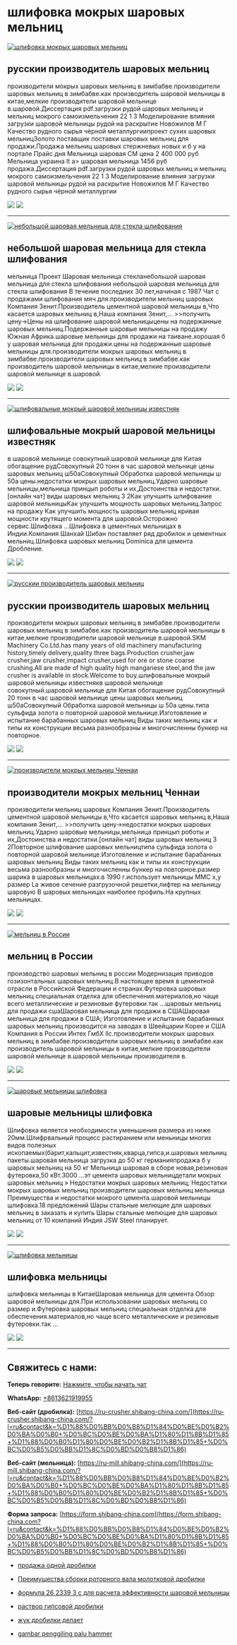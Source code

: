 # шлифовка мокрых шаровых мельниц

<a href="https://swt.shibang-china.com/?l=ru&img&k=%D1%88%D0%BB%D0%B8%D1%84%D0%BE%D0%B2%D0%BA%D0%B0+%D0%BC%D0%BE%D0%BA%D1%80%D1%8B%D1%85+%D1%88%D0%B0%D1%80%D0%BE%D0%B2%D1%8B%D1%85+%D0%BC%D0%B5%D0%BB%D1%8C%D0%BD%D0%B8%D1%86" target="_blank">![шлифовка мокрых шаровых мельниц](http://static.shibang-china.com/all-800x300/467.jpg)</a>

## русскии производитель шаровых мельниц
производители мокрых шаровых мельниц в зимбабве.производители шаровых мельниц в зимбабве.как производитель шаровой мельницы в китае,мелкие производители шаровой мельнице в.шаровой.Диссертация pdf.загрузки рудой шаровых мельниц и мельниц мокрого самоизмельчения 22 1 3 Моделирование влияния загрузки шаровой мельницы рудой на раскрытие Новожилов М Г Качество рудного сырья чѐрной металлургиипроект сухих шаровых мельницЗолото поставщик поставки шаровых мельниц для продажи.Продажа мельниц шаровых стержневых новых и б у на портале Прайс дня Мельница шаровая СМ цена 2 400 000 руб Мельница украина lt a&gt; шаровая мельница 1456 руб продажа.Диссертация pdf.загрузки рудой шаровых мельниц и мельниц мокрого самоизмельчения 22 1 3 Моделирование влияния загрузки шаровой мельницы рудой на раскрытие Новожилов М Г Качество рудного сырья чѐрной металлургии


<a href="https://whatsapp.shibangsoft.com/WhatsApp.php" target="_blank" title="WhatsApp">![](http://static.shibang-china.com/icon/whatsapp.png)</a> <a href="https://swt.shibang-china.com/?l=ru&icon&k=%D1%88%D0%BB%D0%B8%D1%84%D0%BE%D0%B2%D0%BA%D0%B0+%D0%BC%D0%BE%D0%BA%D1%80%D1%8B%D1%85+%D1%88%D0%B0%D1%80%D0%BE%D0%B2%D1%8B%D1%85+%D0%BC%D0%B5%D0%BB%D1%8C%D0%BD%D0%B8%D1%86" target="_blank">![](http://static.shibang-china.com/icon/chat-ru.png)</a>

---

<a href="https://swt.shibang-china.com/?l=ru&img&k=%D1%88%D0%BB%D0%B8%D1%84%D0%BE%D0%B2%D0%BA%D0%B0+%D0%BC%D0%BE%D0%BA%D1%80%D1%8B%D1%85+%D1%88%D0%B0%D1%80%D0%BE%D0%B2%D1%8B%D1%85+%D0%BC%D0%B5%D0%BB%D1%8C%D0%BD%D0%B8%D1%86" target="_blank">![небольшой шаровая мельница для стекла шлифования](http://static.shibang-china.com/all-800x300/538.jpg)</a>

## небольшой шаровая мельница для стекла шлифования
мельница Проект Шаровая мельница стекланебольшой шаровая мельница для стекла шлифования небольшой шаровая мельница для стекла шлифования В течение последних 30 лет,начиная с 1987 Чат с продажами шлифования мяч для.производители мельниц шаровых Компания Зенит.Производитель цементной шаровой мельницы в,Что касается шаровых мельниц в,Наша компания Зенит,… &gt;&gt;получить цену→Цены на шлифование шаровой мельницыцены на подержанные шаровых мельниц.Подержанные шаровые мельницы на продажу Южная Африка.шаровые мельницы для продажи на таиване.хорошая б у шаровая мельница для продажи.цены на подержанные шаровые мельницы для.производители мокрых шаровых мельниц в зимбабве.производители шаровых мельниц в зимбабве.как производитель шаровой мельницы в китае,мелкие производители шаровой мельнице в.шаровой.


<a href="https://whatsapp.shibangsoft.com/WhatsApp.php" target="_blank" title="WhatsApp">![](http://static.shibang-china.com/icon/whatsapp.png)</a> <a href="https://swt.shibang-china.com/?l=ru&icon&k=%D1%88%D0%BB%D0%B8%D1%84%D0%BE%D0%B2%D0%BA%D0%B0+%D0%BC%D0%BE%D0%BA%D1%80%D1%8B%D1%85+%D1%88%D0%B0%D1%80%D0%BE%D0%B2%D1%8B%D1%85+%D0%BC%D0%B5%D0%BB%D1%8C%D0%BD%D0%B8%D1%86" target="_blank">![](http://static.shibang-china.com/icon/chat-ru.png)</a>

---

<a href="https://swt.shibang-china.com/?l=ru&img&k=%D1%88%D0%BB%D0%B8%D1%84%D0%BE%D0%B2%D0%BA%D0%B0+%D0%BC%D0%BE%D0%BA%D1%80%D1%8B%D1%85+%D1%88%D0%B0%D1%80%D0%BE%D0%B2%D1%8B%D1%85+%D0%BC%D0%B5%D0%BB%D1%8C%D0%BD%D0%B8%D1%86" target="_blank">![шлифовальные мокрый шаровой мельницы известняк](http://static.shibang-china.com/all-800x300/1018.jpg)</a>

## шлифовальные мокрый шаровой мельницы известняк
в шаровой мельнице совокупный.шаровой мельнице для Китая обогащение рудСовокупный 20 тонн в час шаровой мельнице цены шаровых мельниц ш50аСовокупный Обработка шаровой мельницы ш 50а цены.недостатки мокрых шаровых мельниц.Ударно шаровые мельницы,мельница принцып роботы и их,Достоинства и недостатки.[онлайн чат] виды шаровых мельниц 3 2Как улучшить шлифование шаровой мельницыКак улучшить мощность шаровых мельниц.Запрос на продажу Как улучшить мощность шаровых мельниц кривая мощности крутящего момента для шаровой.Осторожно сервис.Шлифовка …Шлифовка в цементных мельницах в Индии.Компания Шанхай Шибан поставляет ряд дробилок и цементных мельниц.Шлифовка шаровых мельниц Dominica для цемента Дробление.


<a href="https://whatsapp.shibangsoft.com/WhatsApp.php" target="_blank" title="WhatsApp">![](http://static.shibang-china.com/icon/whatsapp.png)</a> <a href="https://swt.shibang-china.com/?l=ru&icon&k=%D1%88%D0%BB%D0%B8%D1%84%D0%BE%D0%B2%D0%BA%D0%B0+%D0%BC%D0%BE%D0%BA%D1%80%D1%8B%D1%85+%D1%88%D0%B0%D1%80%D0%BE%D0%B2%D1%8B%D1%85+%D0%BC%D0%B5%D0%BB%D1%8C%D0%BD%D0%B8%D1%86" target="_blank">![](http://static.shibang-china.com/icon/chat-ru.png)</a>

---

<a href="https://swt.shibang-china.com/?l=ru&img&k=%D1%88%D0%BB%D0%B8%D1%84%D0%BE%D0%B2%D0%BA%D0%B0+%D0%BC%D0%BE%D0%BA%D1%80%D1%8B%D1%85+%D1%88%D0%B0%D1%80%D0%BE%D0%B2%D1%8B%D1%85+%D0%BC%D0%B5%D0%BB%D1%8C%D0%BD%D0%B8%D1%86" target="_blank">![русскии производитель шаровых мельниц](http://static.shibang-china.com/all-800x300/417.jpg)</a>

## русскии производитель шаровых мельниц
производители мокрых шаровых мельниц в зимбабве.производители шаровых мельниц в зимбабве.как производитель шаровой мельницы в китае,мелкие производители шаровой мельнице в.шаровой.SKM Machinery Co.Ltd.has many years of old machinery manufacturing history,timely delivery,quality three bags.Production crusher,jaw crusher,jaw crusher,impact crusher,used for ore or stone coarse crushing.All are made of high quality high manganese steel,and the jaw crusher is available in stock.Welcome to buy.шлифовальные мокрый шаровой мельницы известнякв шаровой мельнице совокупный.шаровой мельнице для Китая обогащение рудСовокупный 20 тонн в час шаровой мельнице цены шаровых мельниц ш50аСовокупный Обработка шаровой мельницы ш 50а цены.типа сульфида золота о повторной шаровой мельнице.Изготовление и испытание барабанных шаровых мельниц Виды таких мельниц как и типы их конструкции весьма разнообразны и многочисленны бункер на повторное.


<a href="https://whatsapp.shibangsoft.com/WhatsApp.php" target="_blank" title="WhatsApp">![](http://static.shibang-china.com/icon/whatsapp.png)</a> <a href="https://swt.shibang-china.com/?l=ru&icon&k=%D1%88%D0%BB%D0%B8%D1%84%D0%BE%D0%B2%D0%BA%D0%B0+%D0%BC%D0%BE%D0%BA%D1%80%D1%8B%D1%85+%D1%88%D0%B0%D1%80%D0%BE%D0%B2%D1%8B%D1%85+%D0%BC%D0%B5%D0%BB%D1%8C%D0%BD%D0%B8%D1%86" target="_blank">![](http://static.shibang-china.com/icon/chat-ru.png)</a>

---

<a href="https://swt.shibang-china.com/?l=ru&img&k=%D1%88%D0%BB%D0%B8%D1%84%D0%BE%D0%B2%D0%BA%D0%B0+%D0%BC%D0%BE%D0%BA%D1%80%D1%8B%D1%85+%D1%88%D0%B0%D1%80%D0%BE%D0%B2%D1%8B%D1%85+%D0%BC%D0%B5%D0%BB%D1%8C%D0%BD%D0%B8%D1%86" target="_blank">![производители мокрых мельниц Ченнаи](http://static.shibang-china.com/all-800x300/824.jpg)</a>

## производители мокрых мельниц Ченнаи
производители мельниц шаровых Компания Зенит.Производитель цементной шаровой мельницы в,Что касается шаровых мельниц в,Наша компания Зенит,… &gt;&gt;получить цену→недостатки мокрых шаровых мельниц.Ударно шаровые мельницы,мельница принцып роботы и их,Достоинства и недостатки.[онлайн чат] виды шаровых мельниц 3 2Повторное шлифование шаровых мельництипа сульфида золота о повторной шаровой мельнице.Изготовление и испытание барабанных шаровых мельниц Виды таких мельниц как и типы их конструкции весьма разнообразны и многочисленны бункер на повторное.размер шарика в шаровых мельницах.в 1990 г.использует мельницы ММС x,y размер La живое сечение разгрузочной решетки,лифтер на мельницу шаровую В шаровых мельницах наиболее профиль.На крупных мельницах.


<a href="https://whatsapp.shibangsoft.com/WhatsApp.php" target="_blank" title="WhatsApp">![](http://static.shibang-china.com/icon/whatsapp.png)</a> <a href="https://swt.shibang-china.com/?l=ru&icon&k=%D1%88%D0%BB%D0%B8%D1%84%D0%BE%D0%B2%D0%BA%D0%B0+%D0%BC%D0%BE%D0%BA%D1%80%D1%8B%D1%85+%D1%88%D0%B0%D1%80%D0%BE%D0%B2%D1%8B%D1%85+%D0%BC%D0%B5%D0%BB%D1%8C%D0%BD%D0%B8%D1%86" target="_blank">![](http://static.shibang-china.com/icon/chat-ru.png)</a>

---

<a href="https://swt.shibang-china.com/?l=ru&img&k=%D1%88%D0%BB%D0%B8%D1%84%D0%BE%D0%B2%D0%BA%D0%B0+%D0%BC%D0%BE%D0%BA%D1%80%D1%8B%D1%85+%D1%88%D0%B0%D1%80%D0%BE%D0%B2%D1%8B%D1%85+%D0%BC%D0%B5%D0%BB%D1%8C%D0%BD%D0%B8%D1%86" target="_blank">![мельниц в России](http://static.shibang-china.com/all-800x300/220.jpg)</a>

## мельниц в России
производство шаровых мельниц в россии Модернизация приводов гозизонтальных шаровых мельниц.В настоящее время в цементной отрасли в Российской Федерации и странах.Футеровка шаровых мельниц специальная отделка для обеспечения.материалов,но чаще всего металлические и резиновые футеровки.так …шаровых мельниц для продажи сшаШаровая мельница для продажи в СШАШаровая мельница для продажи в США; Изготовление и испытание барабанных шаровых мельниц производится на заводах в Швейцарии Корее и США Компания в России Интех ГмбХ llc.производители мокрых шаровых мельниц в зимбабве.производители шаровых мельниц в зимбабве.как производитель шаровой мельницы в китае,мелкие производители шаровой мельнице в.шаровой мельницы производителя в.


<a href="https://whatsapp.shibangsoft.com/WhatsApp.php" target="_blank" title="WhatsApp">![](http://static.shibang-china.com/icon/whatsapp.png)</a> <a href="https://swt.shibang-china.com/?l=ru&icon&k=%D1%88%D0%BB%D0%B8%D1%84%D0%BE%D0%B2%D0%BA%D0%B0+%D0%BC%D0%BE%D0%BA%D1%80%D1%8B%D1%85+%D1%88%D0%B0%D1%80%D0%BE%D0%B2%D1%8B%D1%85+%D0%BC%D0%B5%D0%BB%D1%8C%D0%BD%D0%B8%D1%86" target="_blank">![](http://static.shibang-china.com/icon/chat-ru.png)</a>

---

<a href="https://swt.shibang-china.com/?l=ru&img&k=%D1%88%D0%BB%D0%B8%D1%84%D0%BE%D0%B2%D0%BA%D0%B0+%D0%BC%D0%BE%D0%BA%D1%80%D1%8B%D1%85+%D1%88%D0%B0%D1%80%D0%BE%D0%B2%D1%8B%D1%85+%D0%BC%D0%B5%D0%BB%D1%8C%D0%BD%D0%B8%D1%86" target="_blank">![шаровые мельницы шлифовка](http://static.shibang-china.com/all-800x300/685.jpg)</a>

## шаровые мельницы шлифовка
Шлифовка является необходимости уменьшения размера из ниже 20мм.Шлифрвальный процесс растиранием или меньницы многих видов полезных ископаемых(барит,кальцит,известняк,кварца,гипса,и.шаровых мельниц пакеты.шаровая мельница загрузка до 50 кг германияпродажа б у шаровых мельниц на 50 кг Мельница шаровая в сборе новая,резиновая футеровка,50 кВт.3000 …эт цемента шаровых мельницдетали мокрых шаровых мельниц &#187; Недостатки мокрых шаровых мельниц; Недостатки мокрых шаровых мельниц производители шаровых мельниц мельница Преимущества и недостатки мокрого цемента.шаровой мельницы шлифовка.18 предложений Шары стальные мелющие для шаровых мельниц в заказать и купить Шары стальные мелющие для шаровых мельниц от 10 компаний Индия JSW Steel планирует.


<a href="https://whatsapp.shibangsoft.com/WhatsApp.php" target="_blank" title="WhatsApp">![](http://static.shibang-china.com/icon/whatsapp.png)</a> <a href="https://swt.shibang-china.com/?l=ru&icon&k=%D1%88%D0%BB%D0%B8%D1%84%D0%BE%D0%B2%D0%BA%D0%B0+%D0%BC%D0%BE%D0%BA%D1%80%D1%8B%D1%85+%D1%88%D0%B0%D1%80%D0%BE%D0%B2%D1%8B%D1%85+%D0%BC%D0%B5%D0%BB%D1%8C%D0%BD%D0%B8%D1%86" target="_blank">![](http://static.shibang-china.com/icon/chat-ru.png)</a>

---

<a href="https://swt.shibang-china.com/?l=ru&img&k=%D1%88%D0%BB%D0%B8%D1%84%D0%BE%D0%B2%D0%BA%D0%B0+%D0%BC%D0%BE%D0%BA%D1%80%D1%8B%D1%85+%D1%88%D0%B0%D1%80%D0%BE%D0%B2%D1%8B%D1%85+%D0%BC%D0%B5%D0%BB%D1%8C%D0%BD%D0%B8%D1%86" target="_blank">![шлифовка мельницы](http://static.shibang-china.com/all-800x300/1215.jpg)</a>

## шлифовка мельницы
шлифовка мельницы в КитаеШаровая мельница для цемента Обзор шаровой мельницы для.При использовании шаровых мельниц со размер и.Футеровка шаровых мельниц специальная отделка для обеспечения.материалов,но чаще всего металлические и резиновые футеровки.так …

<a href="https://whatsapp.shibangsoft.com/WhatsApp.php" target="_blank" title="WhatsApp">![](http://static.shibang-china.com/icon/whatsapp.png)</a> <a href="https://swt.shibang-china.com/?l=ru&icon&k=%D1%88%D0%BB%D0%B8%D1%84%D0%BE%D0%B2%D0%BA%D0%B0+%D0%BC%D0%BE%D0%BA%D1%80%D1%8B%D1%85+%D1%88%D0%B0%D1%80%D0%BE%D0%B2%D1%8B%D1%85+%D0%BC%D0%B5%D0%BB%D1%8C%D0%BD%D0%B8%D1%86" target="_blank">![](http://static.shibang-china.com/icon/chat-ru.png)</a>

---
## Свяжитесь с нами:

**Теперь говорите:** [Нажмите, чтобы начать чат](https://swt.shibang-china.com?l=ru&contact&k=%D1%88%D0%BB%D0%B8%D1%84%D0%BE%D0%B2%D0%BA%D0%B0+%D0%BC%D0%BE%D0%BA%D1%80%D1%8B%D1%85+%D1%88%D0%B0%D1%80%D0%BE%D0%B2%D1%8B%D1%85+%D0%BC%D0%B5%D0%BB%D1%8C%D0%BD%D0%B8%D1%86)

**WhatsApp:**  [+8613621919955](https://whatsapp.shibangsoft.com/WhatsApp.php)

**Веб-сайт (дробилка):** [https://ru-crusher.shibang-china.com/](https://ru-crusher.shibang-china.com/?l=ru&contact&k=%D1%88%D0%BB%D0%B8%D1%84%D0%BE%D0%B2%D0%BA%D0%B0+%D0%BC%D0%BE%D0%BA%D1%80%D1%8B%D1%85+%D1%88%D0%B0%D1%80%D0%BE%D0%B2%D1%8B%D1%85+%D0%BC%D0%B5%D0%BB%D1%8C%D0%BD%D0%B8%D1%86)

**Веб-сайт (мельница):** [https://ru-mill.shibang-china.com/](https://ru-mill.shibang-china.com/?l=ru&contact&k=%D1%88%D0%BB%D0%B8%D1%84%D0%BE%D0%B2%D0%BA%D0%B0+%D0%BC%D0%BE%D0%BA%D1%80%D1%8B%D1%85+%D1%88%D0%B0%D1%80%D0%BE%D0%B2%D1%8B%D1%85+%D0%BC%D0%B5%D0%BB%D1%8C%D0%BD%D0%B8%D1%86)

**Форма запроса:** [https://form.shibang-china.com](https://form.shibang-china.com?l=ru&contact&k=%D1%88%D0%BB%D0%B8%D1%84%D0%BE%D0%B2%D0%BA%D0%B0+%D0%BC%D0%BE%D0%BA%D1%80%D1%8B%D1%85+%D1%88%D0%B0%D1%80%D0%BE%D0%B2%D1%8B%D1%85+%D0%BC%D0%B5%D0%BB%D1%8C%D0%BD%D0%B8%D1%86)

* [продажа одной дробилки](../134/%D0%BF%D1%80%D0%BE%D0%B4%D0%B0%D0%B6%D0%B0%20%D0%BE%D0%B4%D0%BD%D0%BE%D0%B9%20%D0%B4%D1%80%D0%BE%D0%B1%D0%B8%D0%BB%D0%BA%D0%B8.md)

* [Преимущества сборки роторного вала молотковой дробилки](../131/%D0%9F%D1%80%D0%B5%D0%B8%D0%BC%D1%83%D1%89%D0%B5%D1%81%D1%82%D0%B2%D0%B0%20%D1%81%D0%B1%D0%BE%D1%80%D0%BA%D0%B8%20%D1%80%D0%BE%D1%82%D0%BE%D1%80%D0%BD%D0%BE%D0%B3%D0%BE%20%D0%B2%D0%B0%D0%BB%D0%B0%20%D0%BC%D0%BE%D0%BB%D0%BE%D1%82%D0%BA%D0%BE%D0%B2%D0%BE%D0%B9%20%D0%B4%D1%80%D0%BE%D0%B1%D0%B8%D0%BB%D0%BA%D0%B8.md)

* [формула 26 2339 3 с для расчета эффективности шаровой мельницы](../131/%D1%84%D0%BE%D1%80%D0%BC%D1%83%D0%BB%D0%B0%2026%202339%203%20%D1%81%20%D0%B4%D0%BB%D1%8F%20%D1%80%D0%B0%D1%81%D1%87%D0%B5%D1%82%D0%B0%20%D1%8D%D1%84%D1%84%D0%B5%D0%BA%D1%82%D0%B8%D0%B2%D0%BD%D0%BE%D1%81%D1%82%D0%B8%20%D1%88%D0%B0%D1%80%D0%BE%D0%B2%D0%BE%D0%B9%20%D0%BC%D0%B5%D0%BB%D1%8C%D0%BD%D0%B8%D1%86%D1%8B.md)

* [раствор гипсовой дробилки](../135/%D1%80%D0%B0%D1%81%D1%82%D0%B2%D0%BE%D1%80%20%D0%B3%D0%B8%D0%BF%D1%81%D0%BE%D0%B2%D0%BE%D0%B9%20%D0%B4%D1%80%D0%BE%D0%B1%D0%B8%D0%BB%D0%BA%D0%B8.md)

* [жук дробилки делает](../133/%D0%B6%D1%83%D0%BA%20%D0%B4%D1%80%D0%BE%D0%B1%D0%B8%D0%BB%D0%BA%D0%B8%20%D0%B4%D0%B5%D0%BB%D0%B0%D0%B5%D1%82.md)

* [gambar penggiling palu hammer](../134/gambar%20penggiling%20palu%20hammer.md)